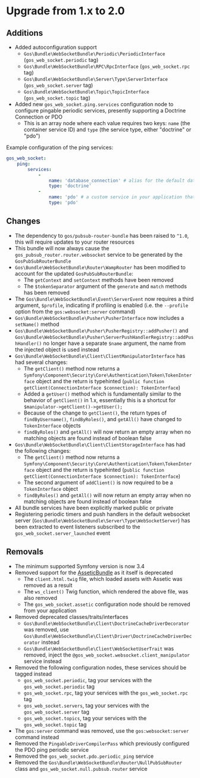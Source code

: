 # Upgrade from 1.x to 2.0

## Additions

- Added autoconfiguration support
    - `Gos\Bundle\WebSocketBundle\Periodic\PeriodicInterface` (`gos_web_socket.periodic` tag)
    - `Gos\Bundle\WebSocketBundle\RPC\RpcInterface` (`gos_web_socket.rpc` tag)
    - `Gos\Bundle\WebSocketBundle\Server\Type\ServerInterface` (`gos_web_socket.server` tag)
    - `Gos\Bundle\WebSocketBundle\Topic\TopicInterface` (`gos_web_socket.topic` tag)
- Added new `gos_web_socket.ping.services` configuration node to configure pingable periodic services, presently supporting a Doctrine Connection or PDO
    - This is an array node where each value requires two keys: `name` (the container service ID) and `type` (the service type, either "doctrine" or "pdo")
    
Example configuration of the ping services:

```yaml
gos_web_socket:
    ping:
        services:
            -
                name: 'database_connection' # alias for the default database connection created by the DoctrineBundle
                type: 'doctrine'
            -
                name: 'pdo' # a custom service in your application that is a PDO connection
                type: 'pdo'

```

## Changes

- The dependency to `gos/pubsub-router-bundle` has been raised to `^1.0`, this will require updates to your router resources
- This bundle will now always cause the `gos_pubsub_router.router.websocket` service to be generated by the `GosPubSubRouterBundle`
- `Gos\Bundle\WebSocketBundle\Router\WampRouter` has been modified to account for the updated `GosPubSubRouterBundle`:
    - The `getContext` and `setContext` methods have been removed
    - The `$tokenSeparator` argument of the `generate` and `match` methods has been removed
- The `Gos\Bundle\WebSocketBundle\Event\ServerEvent` now requires a third argument, `$profile`, indicating if profiling is enabled (i.e. the `--profile` option from the `gos:websocket:server` command)
- `Gos\Bundle\WebSocketBundle\Pusher\PusherInterface` now includes a `setName()` method
- `Gos\Bundle\WebSocketBundle\Pusher\PusherRegistry::addPusher()` and `Gos\Bundle\WebSocketBundle\Pusher\ServerPushHandlerRegistry::addPushHandler()` no longer have a separate `$name` argument, the name from the injected object is used instead
- `Gos\Bundle\WebSocketBundle\Client\ClientManipulatorInterface` has had several changes:
    - The `getClient()` method now returns a `Symfony\Component\Security\Core\Authentication\Token\TokenInterface` object and the return is typehinted (`public function getClient(ConnectionInterface $connection): TokenInterface`)
    - Added a `getUser()` method which is fundamentally similar to the behavior of `getClient()` in 1.x, essentially this is a shortcut for `$manipulator->getClient()->getUser();`
    - Because of the change to `getClient()`, the return types of `findByUsername()`, `findByRoles()`, and `getAll()` have changed to `TokenInterface` objects
    - `findByRoles()` and `getAll()` will now return an empty array when no matching objects are found instead of boolean false
- `Gos\Bundle\WebSocketBundle\Client\ClientStorageInterface` has had the following changes:
    - The `getClient()` method now returns a `Symfony\Component\Security\Core\Authentication\Token\TokenInterface` object and the return is typehinted (`public function getClient(ConnectionInterface $connection): TokenInterface`)
    - The second argument of `addClient()` is now required to be a `TokenInterface` object
    - `findByRoles()` and `getAll()` will now return an empty array when no matching objects are found instead of boolean false
- All bundle services have been explicitly marked public or private
- Registering periodic timers and push handlers in the default websocket server (`Gos\Bundle\WebSocketBundle\Server\Type\WebSocketServer`) has been extracted to event listeners subscribed to the `gos_web_socket.server_launched` event

## Removals

- The minimum supported Symfony version is now 3.4
- Removed support for the [AsseticBundle](https://github.com/symfony/assetic-bundle) as it itself is deprecated
    - The `client.html.twig` file, which loaded assets with Assetic was removed as a result
    - The `ws_client()` Twig function, which rendered the above file, was also removed
    - The `gos_web_socket.assetic` configuration node should be removed from your application
- Removed deprecated classes/traits/interfaces
    - `Gos\Bundle\WebSocketBundle\Client\DoctrineCacheDriverDecorator` was removed, use `Gos\Bundle\WebSocketBundle\Client\Driver\DoctrineCacheDriverDecorator` instead
    - `Gos\Bundle\WebSocketBundle\Client\WebSocketUserTrait` was removed, inject the `@gos_web_socket.websocket.client_manipulator` service instead
- Removed the following configuration nodes, these services should be tagged instead
    - `gos_web_socket.periodic`, tag your services with the `gos_web_socket.periodic` tag
    - `gos_web_socket.rpc`, tag your services with the `gos_web_socket.rpc` tag
    - `gos_web_socket.servers`, tag your services with the `gos_web_socket.server` tag
    - `gos_web_socket.topics`, tag your services with the `gos_web_socket.topic` tag
- The `gos:server` command was removed, use the `gos:websocket:server` command instead
- Removed the `PingableDriverCompilerPass` which previously configured the PDO ping periodic service
- Removed the `gos_web_socket.pdo.periodic_ping` service 
- Removed the `Gos\Bundle\WebSocketBundle\Router\NullPubSubRouter` class and `gos_web_socket.null.pubsub.router` service
